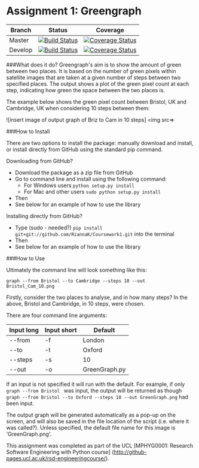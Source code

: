 Assignment 1: Greengraph
========================

| Branch | Status | Coverage | 
| ------ | ------ | -------- |
| Master |[![Build Status](https://travis-ci.org/RiannaK/Coursework1.svg?branch=master)](https://travis-ci.org/RiannaK/Coursework1)| [![Coverage Status](https://coveralls.io/repos/github/RiannaK/Coursework1/badge.svg?branch=master)](https://coveralls.io/github/RiannaK/Coursework1?branch=master) |
| Develop |[![Build Status](https://travis-ci.org/RiannaK/Coursework1.svg?branch=develop)](https://travis-ci.org/RiannaK/Coursework1)| [![Coverage Status](https://coveralls.io/repos/github/RiannaK/Coursework1/badge.svg?branch=develop)](https://coveralls.io/github/RiannaK/Coursework1?branch=develop) |

###What does it do?
Greengraph's aim is to show the amount of green between two places. It is based on the number of green pixels within satellite images that are taken at a given number of steps between two specified places. The output shows a plot of the green pixel count at each step, indicating how green the space between the two places is. 

The example below shows the green pixel count between Bristol, UK and Cambridge, UK when considering 10 steps between them:

![insert image of output graph of Briz to Cam in 10 steps] <img src=>

###How to Install

There are two options to install the package: manually download and install, or install directly from GitHub using the standard pip command.

 Downloading from GitHub?
 
 * Download the package as a zip file from GitHub
 * Go to command line and install using the following command:
	- For Windows users ```python setup.py install```
	- For Mac and other users ```sudo python setup.py install``` 
 * Then 
 * See below for an example of how to use the library
 
 Installing directly from GitHub?
 
 * Type (sudo - needed?) ```pip install git+git://github.com/RiannaK/Coursework1.git``` into the terminal
 * Then 
 * See below for an example of how to use the library

###How to Use

Ultimately the command line will look something like this:

```graph --from Bristol --to Cambridge --steps 10 --out Bristol_Cam_10.png ```

Firstly, consider the two places to analyse, and in how many steps? In the above, Bristol and Cambridge, in 10 steps, were chosen.

There are four command line arguments:

| Input long | Input short |    Default    | 
| ---------- | ----------- | ------------- |
| --from     |   -f        | London        | 
| --to       |   -t        | Oxford        | 
| --steps    |   -s        | 10            | 
| --out      |   -o        | GreenGraph.py | 


If an input is not specified it will run with the default. 
For example, if only ```graph --from Bristol ``` was input, the output will be returned as though ```graph --from Bristol --to Oxford --steps 10 --out GreenGraph.png``` had been input.

The output graph will be generated automatically as a pop-up on the screen, and will also be saved in the file location of the script (i.e. where it was called?). Unless specified, the default file name for this image is 'GreenGraph.png'.



This assignment was completed as part of the UCL [MPHYG0001: Research Software Engineering with Python course] (http://github-pages.ucl.ac.uk/rsd-engineeringcourse/).

